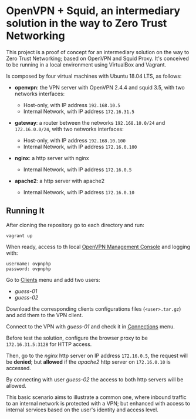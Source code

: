 # OpenVPN + Squid, an intermediary solution in the way to Zero Trust Networking

This project is a proof of concept for an intermediary solution on the way to Zero Trust Networking; based on OpenVPN
and Squid Proxy. It's conceived to be running in a local environment using VirtualBox and Vagrant.

Is composed by four virtual machines with Ubuntu 18.04 LTS, as follows:

- **openvpn**: the VPN server with OpenVPN 2.4.4 and squid 3.5, with two networks interfaces:
    * Host-only, with IP address `192.168.10.5`
    * Internal Network, with IP address `172.16.31.5`

- **gateway**: a router between the networks `192.168.10.0/24` and `172.16.0.0/24`, with two networks interfaces:
    * Host-only, with IP address `192.168.10.100`
    * Internal Network, with IP address `172.16.0.100`

- **nginx**: a http server with nginx
    * Internal Network, with IP address `172.16.0.5`

- **apache2**: a http server with apache2
    * Internal Network, with IP address `172.16.0.10`

## Running It

After cloning the repository go to each directory and run:

```
vagrant up
```

When ready, access to th local [OpenVPN Management Console](http://192.168.10.5/ovpnphp) and logging with:

```
username: ovpnphp
password: ovpnphp
```

Go to [Clients](http://192.168.10.5/ovpnphp/clients) menu and add two users:
- _guess-01_
- _guess-02_

Download the corresponding clients configurations files (`<user>.tar.gz`) and add them to the VPN client.

Connect to the VPN with _guess-01_ and check it in [Connections](http://192.168.10.5/ovpnphp/connections) menu.

Before test the solution, configure the browser proxy to be `172.16.31.5:3128` for HTTP access.

Then, go to the _nginx_ http server on IP address `172.16.0.5`, the request will be **denied**; but **allowed** if the
_apache2_ http server on `172.16.0.10` is accessed.

By connecting with user _guess-02_ the access to both http servers will be allowed.

This basic scenario aims to illustrate a common one, where inbound traffic to an internal network is protected with a
VPN; but enhanced with access to internal services based on the user's identity and access level.
